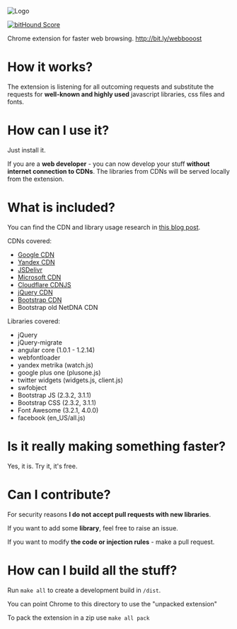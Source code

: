 ![Logo](http://mrmig-statis-assets.s3-website-eu-west-1.amazonaws.com/medium_tile.png)

[![bitHound Score](https://www.bithound.io/mr-mig/webbooost/badges/score.svg)](https://www.bithound.io/mr-mig/webbooost)

Chrome extension for faster web browsing. http://bit.ly/webbooost

How it works?
=============

The extension is listening for all outcoming requests and substitute the requests for **well-known and highly used** javascript libraries, css files and fonts.

How can I use it?
================

Just install it.

If you are a **web developer** - you can now develop your stuff **without internet connection to CDNs**. 
The libraries from CDNs will be served locally from the extension.

What is included?
===========================

You can find the CDN and library usage research in [this blog post](http://www.fse.guru/2014/03/cdn-usage-and-javascript-library).

CDNs covered:

* [Google CDN](https://developers.google.com/speed/libraries/devguide)
* [Yandex CDN](http://api.yandex.ru/jslibs/)
* [JSDelivr](http://www.jsdelivr.com/)
* [Microsoft CDN](http://www.asp.net/ajax/cdn)
* [Cloudflare CDNJS](https://cdnjs.com/)
* [jQuery CDN](https://code.jquery.com/)
* [Bootstrap CDN](http://www.bootstrapcdn.com/)
* Bootstrap old NetDNA CDN

Libraries covered:

* jQuery
* jQuery-migrate
* angular core (1.0.1 - 1.2.14)
* webfontloader
* yandex metrika (watch.js)
* google plus one (plusone.js)
* twitter widgets (widgets.js, client.js)
* swfobject
* Bootstrap JS (2.3.2, 3.1.1)
* Bootstrap CSS  (2.3.2, 3.1.1)
* Font Awesome (3.2.1, 4.0.0)
* facebook (en_US/all.js)

Is it really making something faster?
=====================

Yes, it is.
Try it, it's free.

Can I contribute?
=================

For security reasons **I do not accept pull requests with new libraries**.

If you want to add some **library**, feel free to raise an issue.

If you want to modify **the code or injection rules** - make a pull request.

How can I build all the stuff?
======
Run `make all` to create a development build in `/dist`.

You can point Chrome to this directory to use the "unpacked extension"

To pack the extension in a zip use `make all pack` 
